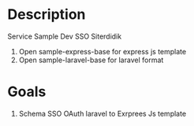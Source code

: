 # Description
Service Sample Dev SSO Siterdidik

1. Open sample-express-base for express js template
2. Open sample-laravel-base for laravel format

# Goals
1. Schema SSO OAuth laravel to Exrprees Js template